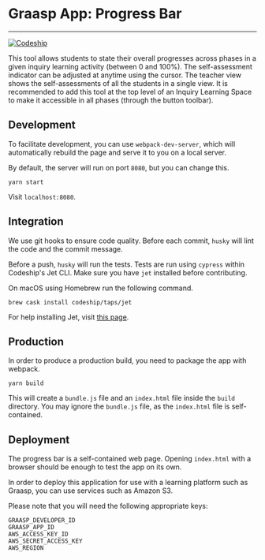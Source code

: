 # Graasp App: Progress Bar #

---

[![Codeship](https://app.codeship.com/projects/a54c4640-c024-0136-8d09-02c19fddfd91/status?branch=master)](https://app.codeship.com/projects/313468)

This tool allows students to state their overall progresses across phases in a given inquiry learning activity (between 0 and 100%). The self-assessment indicator can be adjusted at anytime using the cursor. The teacher view shows the self-assessments of all the students in a single view. It is recommended to add this tool at the top level of an Inquiry Learning Space to make it accessible in all phases (through the button toolbar).

## Development ##

To facilitate development, you can use `webpack-dev-server`, which will automatically rebuild the page and serve it to you on a local server.

By default, the server will run on port `8080`, but you can change this.

```
yarn start
```

Visit `localhost:8080`.

## Integration ##

We use git hooks to ensure code quality. Before each commit, `husky` will lint the code and the commit message.

Before a push, `husky` will run the tests. Tests are run using `cypress` within Codeship's Jet CLI. Make sure you have `jet` installed before contributing.

On macOS using Homebrew run the following command.

```
brew cask install codeship/taps/jet
```    

For help installing Jet, visit [this page](https://documentation.codeship.com/pro/jet-cli/installation/).

## Production ##

In order to produce a production build, you need to package the app with webpack.

```
yarn build
```

This will create a `bundle.js` file and an `index.html` file inside the `build` directory. You may ignore the `bundle.js` file, as the `index.html` file is self-contained.

## Deployment ##

The progress bar is a self-contained web page. Opening `index.html` with a browser should be enough to test the app on its own.

In order to deploy this application for use with a learning platform such as Graasp, you can use services such as Amazon S3.

Please note that you will need the following appropriate keys:

```
GRAASP_DEVELOPER_ID
GRAASP_APP_ID
AWS_ACCESS_KEY_ID
AWS_SECRET_ACCESS_KEY
AWS_REGION
```
